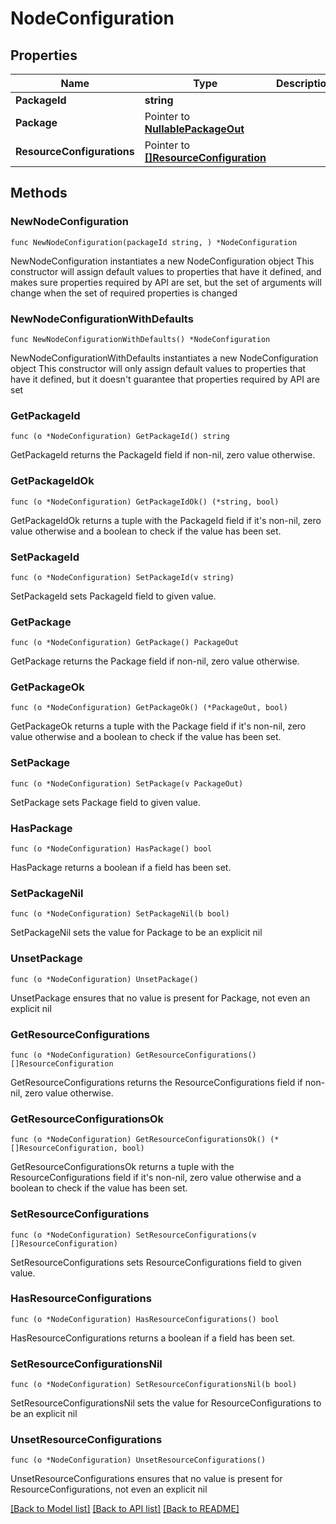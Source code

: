 # NodeConfiguration

## Properties

Name | Type | Description | Notes
------------ | ------------- | ------------- | -------------
**PackageId** | **string** |  | 
**Package** | Pointer to [**NullablePackageOut**](PackageOut.md) |  | [optional] 
**ResourceConfigurations** | Pointer to [**[]ResourceConfiguration**](ResourceConfiguration.md) |  | [optional] 

## Methods

### NewNodeConfiguration

`func NewNodeConfiguration(packageId string, ) *NodeConfiguration`

NewNodeConfiguration instantiates a new NodeConfiguration object
This constructor will assign default values to properties that have it defined,
and makes sure properties required by API are set, but the set of arguments
will change when the set of required properties is changed

### NewNodeConfigurationWithDefaults

`func NewNodeConfigurationWithDefaults() *NodeConfiguration`

NewNodeConfigurationWithDefaults instantiates a new NodeConfiguration object
This constructor will only assign default values to properties that have it defined,
but it doesn't guarantee that properties required by API are set

### GetPackageId

`func (o *NodeConfiguration) GetPackageId() string`

GetPackageId returns the PackageId field if non-nil, zero value otherwise.

### GetPackageIdOk

`func (o *NodeConfiguration) GetPackageIdOk() (*string, bool)`

GetPackageIdOk returns a tuple with the PackageId field if it's non-nil, zero value otherwise
and a boolean to check if the value has been set.

### SetPackageId

`func (o *NodeConfiguration) SetPackageId(v string)`

SetPackageId sets PackageId field to given value.


### GetPackage

`func (o *NodeConfiguration) GetPackage() PackageOut`

GetPackage returns the Package field if non-nil, zero value otherwise.

### GetPackageOk

`func (o *NodeConfiguration) GetPackageOk() (*PackageOut, bool)`

GetPackageOk returns a tuple with the Package field if it's non-nil, zero value otherwise
and a boolean to check if the value has been set.

### SetPackage

`func (o *NodeConfiguration) SetPackage(v PackageOut)`

SetPackage sets Package field to given value.

### HasPackage

`func (o *NodeConfiguration) HasPackage() bool`

HasPackage returns a boolean if a field has been set.

### SetPackageNil

`func (o *NodeConfiguration) SetPackageNil(b bool)`

 SetPackageNil sets the value for Package to be an explicit nil

### UnsetPackage
`func (o *NodeConfiguration) UnsetPackage()`

UnsetPackage ensures that no value is present for Package, not even an explicit nil
### GetResourceConfigurations

`func (o *NodeConfiguration) GetResourceConfigurations() []ResourceConfiguration`

GetResourceConfigurations returns the ResourceConfigurations field if non-nil, zero value otherwise.

### GetResourceConfigurationsOk

`func (o *NodeConfiguration) GetResourceConfigurationsOk() (*[]ResourceConfiguration, bool)`

GetResourceConfigurationsOk returns a tuple with the ResourceConfigurations field if it's non-nil, zero value otherwise
and a boolean to check if the value has been set.

### SetResourceConfigurations

`func (o *NodeConfiguration) SetResourceConfigurations(v []ResourceConfiguration)`

SetResourceConfigurations sets ResourceConfigurations field to given value.

### HasResourceConfigurations

`func (o *NodeConfiguration) HasResourceConfigurations() bool`

HasResourceConfigurations returns a boolean if a field has been set.

### SetResourceConfigurationsNil

`func (o *NodeConfiguration) SetResourceConfigurationsNil(b bool)`

 SetResourceConfigurationsNil sets the value for ResourceConfigurations to be an explicit nil

### UnsetResourceConfigurations
`func (o *NodeConfiguration) UnsetResourceConfigurations()`

UnsetResourceConfigurations ensures that no value is present for ResourceConfigurations, not even an explicit nil

[[Back to Model list]](../README.md#documentation-for-models) [[Back to API list]](../README.md#documentation-for-api-endpoints) [[Back to README]](../README.md)


